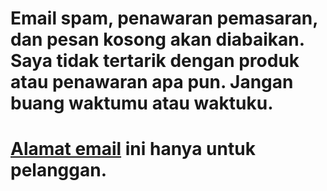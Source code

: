 # Email spam, penawaran pemasaran, dan pesan kosong akan diabaikan. Saya tidak tertarik dengan produk atau penawaran apa pun. Jangan buang waktumu atau waktuku.
# [Alamat email](mailto:cuscuta-comenzado.0p@icloud.com) ini hanya untuk pelanggan.
